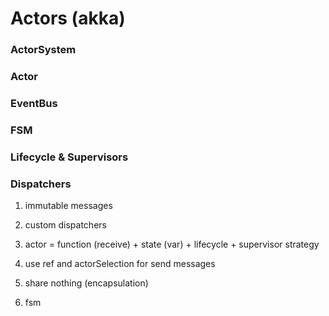 # Actors (akka)

### ActorSystem

### Actor

### EventBus

### FSM

### Lifecycle & Supervisors

### Dispatchers

1. immutable messages

2. custom dispatchers

3. actor = function (receive) + state (var) + lifecycle + supervisor strategy

4. use ref and actorSelection for send messages

5. share nothing (encapsulation)

6. fsm






